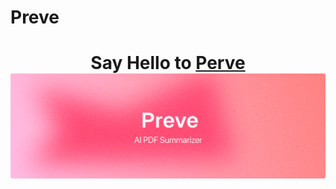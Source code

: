 # Preve
<h1 align="center">Say Hello to <a href="https://preve.onrender.com/">Perve</a>
<img width="1000" alt="header image" src="/header.png">

 </h1>